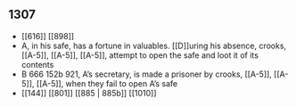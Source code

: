 ## 1307
- [[616]] [[898]] 
- A, in his safe, has a fortune in valuables. [[D]]uring his absence, crooks, [[A-5]], [[A-5]], [[A-5]], attempt to open the safe and loot it of its contents
- B 666 152b 921, A’s secretary, is made a prisoner by crooks, [[A-5]], [[A-5]], [[A-5]], when they fail to open A’s safe
- [[144]] [[801]] [[885 | 885b]] [[1010]] 

